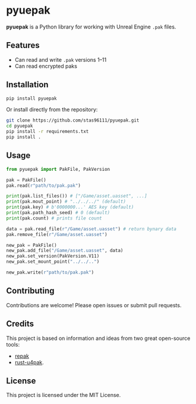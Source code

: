 # pyuepak

**pyuepak** is a Python library for working with Unreal Engine `.pak` files.

## Features

- Can read and write `.pak` versions 1–11
- Can read encrypted paks

## Installation

```bash
pip install pyuepak
```

Or install directly from the repository:

```bash
git clone https://github.com/stas96111/pyuepak.git
cd pyuepak
pip install -r requirements.txt
pip install .
```

## Usage

```python
from pyuepak import PakFile, PakVersion

pak = PakFile()
pak.read(r"path/to/pak.pak")

print(pak.list_files()) # ["/Game/asset.uasset", ...]
print(pak.mout_point) # "../../../" (default)
print(pak.key) # b'0000000...' AES key (default)
print(pak.path_hash_seed) # 0 (default)
print(pak.count) # prints file count

data = pak.read_file(r"/Game/asset.uasset") # return bynary data
pak.remove_file(r"/Game/asset.uasset")

new_pak = PakFile()
new_pak.add_file("/Game/asset.uasset", data)
new_pak.set_version(PakVersion.V11)
new_pak.set_mount_point("../../..")

new_pak.write(r"path/to/pak.pak")

```

## Contributing

Contributions are welcome! Please open issues or submit pull requests.

## Credits
This project is based on information and ideas from two great open-source tools: 
 - [repak](https://github.com/trumank/repak)
 - [rust-u4pak](https://github.com/panzi/rust-u4pak).

## License

This project is licensed under the MIT License.
